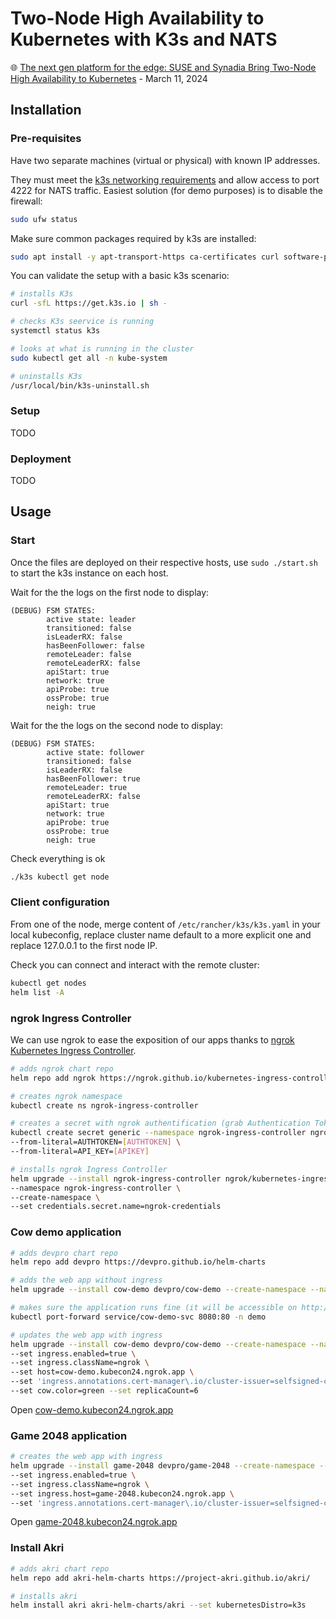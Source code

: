 # Two-Node High Availability to Kubernetes with K3s and NATS

🌐 [The next gen platform for the edge: SUSE and Synadia Bring Two-Node High Availability to Kubernetes](https://www.suse.com/c/the-next-gen-platform-for-the-edge-suse-and-synadia-bring-two-node-high-availability-to-kubernetes/) - March 11, 2024

## Installation

### Pre-requisites

Have two separate machines (virtual or physical) with known IP addresses.

They must meet the [k3s networking requirements](https://docs.k3s.io/installation/requirements#networking) and allow access to port 4222 for NATS traffic. Easiest solution (for demo purposes) is to disable the firewall:

```bash
sudo ufw status
```

Make sure common packages required by k3s are installed:

```bash
sudo apt install -y apt-transport-https ca-certificates curl software-properties-common
```

You can validate the setup with a basic k3s scenario:

```bash
# installs K3s
curl -sfL https://get.k3s.io | sh -

# checks K3s seervice is running
systemctl status k3s

# looks at what is running in the cluster
sudo kubectl get all -n kube-system

# uninstalls K3s
/usr/local/bin/k3s-uninstall.sh
```

### Setup

TODO

### Deployment

TODO

## Usage

### Start

Once the files are deployed on their respective hosts, use `sudo ./start.sh` to start the k3s instance on each host.

Wait for the the logs on the first node to display:

```log
(DEBUG) FSM STATES:
        active state: leader
        transitioned: false
        isLeaderRX: false
        hasBeenFollower: false
        remoteLeader: false
        remoteLeaderRX: false
        apiStart: true
        network: true
        apiProbe: true
        ossProbe: true
        neigh: true
```

Wait for the the logs on the second node to display:

```log
(DEBUG) FSM STATES:
        active state: follower
        transitioned: false
        isLeaderRX: false
        hasBeenFollower: true
        remoteLeader: true
        remoteLeaderRX: false
        apiStart: true
        network: true
        apiProbe: true
        ossProbe: true
        neigh: true
```

Check everything is ok

```bash
./k3s kubectl get node
```

### Client configuration

From one of the node, merge content of `/etc/rancher/k3s/k3s.yaml` in your local kubeconfig, replace cluster name default to a more explicit one and replace 127.0.0.1 to the first node IP.

Check you can connect and interact with the remote cluster:

```bash
kubectl get nodes
helm list -A
```

### ngrok Ingress Controller

We can use ngrok to ease the exposition of our apps thanks to [ngrok Kubernetes Ingress Controller](https://github.com/ngrok/kubernetes-ingress-controller).

```bash
# adds ngrok chart repo
helm repo add ngrok https://ngrok.github.io/kubernetes-ingress-controller

# creates ngrok namespace
kubectl create ns ngrok-ingress-controller

# creates a secret with ngrok authentification (grab Authentication Token and API key from https://dashboard.ngrok.com/)
kubectl create secret generic --namespace ngrok-ingress-controller ngrok-credentials \
--from-literal=AUTHTOKEN=[AUTHTOKEN] \
--from-literal=API_KEY=[APIKEY]

# installs ngrok Ingress Controller
helm upgrade --install ngrok-ingress-controller ngrok/kubernetes-ingress-controller \
--namespace ngrok-ingress-controller \
--create-namespace \
--set credentials.secret.name=ngrok-credentials
```

### Cow demo application

```bash
# adds devpro chart repo
helm repo add devpro https://devpro.github.io/helm-charts

# adds the web app without ingress
helm upgrade --install cow-demo devpro/cow-demo --create-namespace --namespace demo --set cow.color=green --set replicaCount=6

# makes sure the application runs fine (it will be accessible on http://localhost:8080)
kubectl port-forward service/cow-demo-svc 8080:80 -n demo

# updates the web app with ingress
helm upgrade --install cow-demo devpro/cow-demo --create-namespace --namespace demo \
--set ingress.enabled=true \
--set ingress.className=ngrok \
--set host=cow-demo.kubecon24.ngrok.app \
--set 'ingress.annotations.cert-manager\.io/cluster-issuer=selfsigned-cluster-issuer' \
--set cow.color=green --set replicaCount=6
```

Open [cow-demo.kubecon24.ngrok.app](https://cow-demo.kubecon24.ngrok.app)

### Game 2048 application

```bash
# creates the web app with ingress
helm upgrade --install game-2048 devpro/game-2048 --create-namespace --namespace demo \
--set ingress.enabled=true \
--set ingress.className=ngrok \
--set ingress.host=game-2048.kubecon24.ngrok.app \
--set 'ingress.annotations.cert-manager\.io/cluster-issuer=selfsigned-cluster-issuer'
```

Open [game-2048.kubecon24.ngrok.app](https://game-2048.kubecon24.ngrok.app)

### Install Akri

```bash
# adds akri chart repo
helm repo add akri-helm-charts https://project-akri.github.io/akri/

# installs akri
helm install akri akri-helm-charts/akri --set kubernetesDistro=k3s
```
